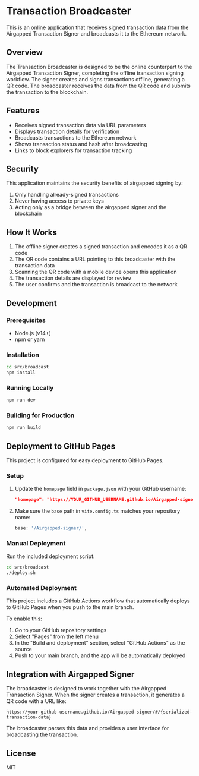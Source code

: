 # Transaction Broadcaster

This is an online application that receives signed transaction data from the Airgapped Transaction Signer and broadcasts it to the Ethereum network.

## Overview

The Transaction Broadcaster is designed to be the online counterpart to the Airgapped Transaction Signer, completing the offline transaction signing workflow. The signer creates and signs transactions offline, generating a QR code. The broadcaster receives the data from the QR code and submits the transaction to the blockchain.

## Features

- Receives signed transaction data via URL parameters
- Displays transaction details for verification
- Broadcasts transactions to the Ethereum network
- Shows transaction status and hash after broadcasting
- Links to block explorers for transaction tracking

## Security

This application maintains the security benefits of airgapped signing by:

1. Only handling already-signed transactions
2. Never having access to private keys
3. Acting only as a bridge between the airgapped signer and the blockchain

## How It Works

1. The offline signer creates a signed transaction and encodes it as a QR code
2. The QR code contains a URL pointing to this broadcaster with the transaction data
3. Scanning the QR code with a mobile device opens this application
4. The transaction details are displayed for review
5. The user confirms and the transaction is broadcast to the network

## Development

### Prerequisites

- Node.js (v14+)
- npm or yarn

### Installation

```bash
cd src/broadcast
npm install
```

### Running Locally

```bash
npm run dev
```

### Building for Production

```bash
npm run build
```

## Deployment to GitHub Pages

This project is configured for easy deployment to GitHub Pages.

### Setup

1. Update the `homepage` field in `package.json` with your GitHub username:

   ```json
   "homepage": "https://YOUR_GITHUB_USERNAME.github.io/Airgapped-signer"
   ```

2. Make sure the `base` path in `vite.config.ts` matches your repository name:
   ```ts
   base: '/Airgapped-signer/',
   ```

### Manual Deployment

Run the included deployment script:

```bash
cd src/broadcast
./deploy.sh
```

### Automated Deployment

This project includes a GitHub Actions workflow that automatically deploys to GitHub Pages when you push to the main branch.

To enable this:

1. Go to your GitHub repository settings
2. Select "Pages" from the left menu
3. In the "Build and deployment" section, select "GitHub Actions" as the source
4. Push to your main branch, and the app will be automatically deployed

## Integration with Airgapped Signer

The broadcaster is designed to work together with the Airgapped Transaction Signer. When the signer creates a transaction, it generates a QR code with a URL like:

```
https://your-github-username.github.io/Airgapped-signer/#/{serialized-transaction-data}
```

The broadcaster parses this data and provides a user interface for broadcasting the transaction.

## License

MIT
